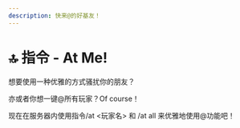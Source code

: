 ```yaml
---
description: 快来@的好基友！
---
```


# 🔝 指令 - At Me!

想要使用一种优雅的方式骚扰你的朋友？

亦或者你想一键@所有玩家？Of course！

现在在服务器内使用指令/at <玩家名> 和 /at all 来优雅地使用@功能吧！
